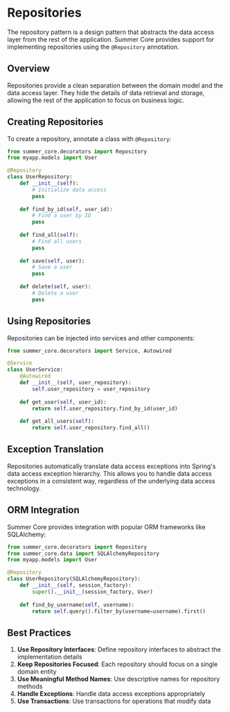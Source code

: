 # Repositories

The repository pattern is a design pattern that abstracts the data access layer from the rest of the application. Summer Core provides support for implementing repositories using the `@Repository` annotation.

## Overview

Repositories provide a clean separation between the domain model and the data access layer. They hide the details of data retrieval and storage, allowing the rest of the application to focus on business logic.

## Creating Repositories

To create a repository, annotate a class with `@Repository`:

```python
from summer_core.decorators import Repository
from myapp.models import User

@Repository
class UserRepository:
    def __init__(self):
        # Initialize data access
        pass
    
    def find_by_id(self, user_id):
        # Find a user by ID
        pass
    
    def find_all(self):
        # Find all users
        pass
    
    def save(self, user):
        # Save a user
        pass
    
    def delete(self, user):
        # Delete a user
        pass
```

## Using Repositories

Repositories can be injected into services and other components:

```python
from summer_core.decorators import Service, Autowired

@Service
class UserService:
    @Autowired
    def __init__(self, user_repository):
        self.user_repository = user_repository
    
    def get_user(self, user_id):
        return self.user_repository.find_by_id(user_id)
    
    def get_all_users(self):
        return self.user_repository.find_all()
```

## Exception Translation

Repositories automatically translate data access exceptions into Spring's data access exception hierarchy. This allows you to handle data access exceptions in a consistent way, regardless of the underlying data access technology.

## ORM Integration

Summer Core provides integration with popular ORM frameworks like SQLAlchemy:

```python
from summer_core.decorators import Repository
from summer_core.data import SQLAlchemyRepository
from myapp.models import User

@Repository
class UserRepository(SQLAlchemyRepository):
    def __init__(self, session_factory):
        super().__init__(session_factory, User)
    
    def find_by_username(self, username):
        return self.query().filter_by(username=username).first()
```

## Best Practices

1. **Use Repository Interfaces**: Define repository interfaces to abstract the implementation details
2. **Keep Repositories Focused**: Each repository should focus on a single domain entity
3. **Use Meaningful Method Names**: Use descriptive names for repository methods
4. **Handle Exceptions**: Handle data access exceptions appropriately
5. **Use Transactions**: Use transactions for operations that modify data